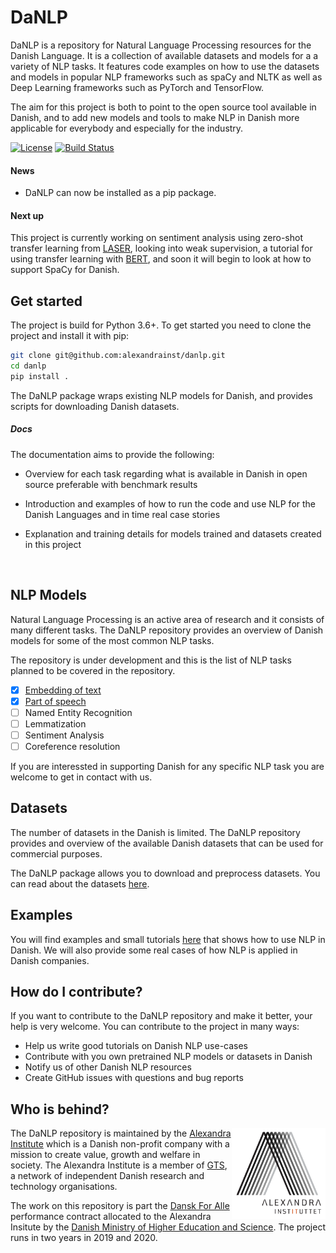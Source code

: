 DaNLP
==============

DaNLP is a repository for Natural Language Processing resources for the Danish Language. It is a collection  of available datasets and models for a a variety of NLP tasks. It features code examples on how to use the datasets and models in popular NLP frameworks such as spaCy and NLTK as well as Deep Learning frameworks such as PyTorch and TensorFlow.

The aim for this project is both to point to the open source tool available in Danish, and to add new models and tools to make NLP in Danish more applicable for everybody and especially for the industry.

[![License](https://img.shields.io/badge/license-BSD%203--Clause-blue.svg)](https://opensource.org/licenses/BSD-3-Clause)
[![Build Status](https://travis-ci.org/alexandrainst/danlp.svg?branch=master)](https://travis-ci.org/alexandrainst/danlp)

#### News

- DaNLP can now be installed as a pip package. 

#### Next up

This project is currently working on sentiment analysis using zero-shot transfer learning from [LASER](https://github.com/facebookresearch/LASER/tree/master/source), looking into weak supervision, a tutorial for using transfer learning with [BERT](https://github.com/google-research/bert),  and soon it will begin to look at how to support SpaCy for Danish. 

## Get started
The project is build for Python 3.6+. To get started you need to clone the project and install it with pip:

```bash
git clone git@github.com:alexandrainst/danlp.git
cd danlp
pip install .
```

The DaNLP package wraps existing NLP models for Danish, and provides scripts for downloading Danish datasets.

##### Docs 

The documentation aims to provide the following:

- Overview for each task regarding what is available in Danish in open source preferable with benchmark results

- Introduction and examples of how to run the code and use NLP for the Danish Languages and in time real case stories 

- Explanation and training details for models trained and datasets created in this project

  ​                   


## NLP Models
Natural Language Processing is an active area of research and it consists of many different tasks. The DaNLP repository provides an overview of Danish models for some of the most common NLP tasks.

The repository is under development and this is the list of NLP tasks planned to be covered in the repository.
- [x] [Embedding of text](docs/models/embeddings.md)
- [x] [Part of speech](docs/models/part_of_speach_tagging.md)
- [ ] Named Entity Recognition
- [ ] Lemmatization
- [ ] Sentiment Analysis
- [ ] Coreference resolution

If you are interessted in supporting Danish for any specific NLP task you are welcome to get in contact with us.

## Datasets
The number of datasets in the Danish is limited. The DaNLP repository provides and overview of the available Danish datasets that can be used for commercial purposes.

The DaNLP package allows you to download and preprocess datasets. You can read about the datasets [here](/docs/datasets.md).

## Examples
You will find examples and small tutorials [here](/examples/examples.md) that shows how to use NLP in Danish.
We will also provide some real cases of how NLP is applied in Danish companies.

## How do I contribute?

If you want to contribute to the DaNLP repository and make it better, your help is very welcome. You can contribute to the project in many ways:

- Help us write good tutorials on Danish NLP use-cases
- Contribute with you own pretrained NLP models or datasets in Danish
- Notify us of other Danish NLP resources
- Create GitHub issues with questions and bug reports

## Who is behind?
<img align="right" width="150" src="docs/imgs/alexandra_logo.png">

The DaNLP repository is maintained by the [Alexandra Institute](https://alexandra.dk/uk) which is a Danish non-profit company 
with a mission to create value, growth and welfare in society. The Alexandra Institute is a member of [GTS](https://gts-net.dk/), 
a network of independent Danish research and technology organisations.

The work on this repository is part the [Dansk For Alle](https://bedreinnovation.dk/dansk-alle-0) performance contract 
allocated to the Alexandra Insitute by the [Danish Ministry of Higher Education and Science](https://ufm.dk/en?set_language=en&cl=en). The project runs in two years in 2019 and 2020.
